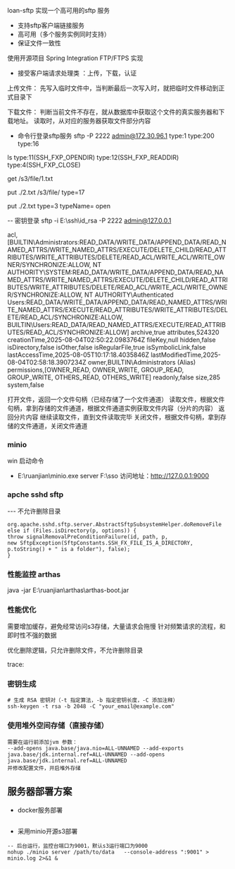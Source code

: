 loan-sftp 实现一个高可用的sftp 服务
* 支持sftp客户端链接服务
* 高可用（多个服务实例同时支持）
* 保证文件一致性


使用开源项目  Spring Integration  FTP/FTPS 实现



* 接受客户端请求处理类 ：上传，下载，认证


上传文件：
先写入临时文件中，当判断最后一次写入时，就把临时文件移动到正式目录下

下载文件：
判断当前文件不存在，就从数据库中获取这个文件的真实服务器和下载地址。
读取时，从对应的服务器获取文件部分内容


- 命令行登录sftp服务
sftp -P 2222 admin@172.30.96.1
type:1  type:200  type:16

ls
type:11(SSH_FXP_OPENDIR)  type:12(SSH_FXP_READDIR)  type:4(SSH_FXP_CLOSE)


get /s3/file/1.txt


put ./2.txt /s3/file/
type=17 

put ./2.txt
type=3 typeName= open

-- 密钥登录
sftp  -i E:\ssh\id_rsa -P 2222 admin@127.0.0.1




acl,[BUILTIN\Administrators:READ_DATA/WRITE_DATA/APPEND_DATA/READ_NAMED_ATTRS/WRITE_NAMED_ATTRS/EXECUTE/DELETE_CHILD/READ_ATTRIBUTES/WRITE_ATTRIBUTES/DELETE/READ_ACL/WRITE_ACL/WRITE_OWNER/SYNCHRONIZE:ALLOW, NT AUTHORITY\SYSTEM:READ_DATA/WRITE_DATA/APPEND_DATA/READ_NAMED_ATTRS/WRITE_NAMED_ATTRS/EXECUTE/DELETE_CHILD/READ_ATTRIBUTES/WRITE_ATTRIBUTES/DELETE/READ_ACL/WRITE_ACL/WRITE_OWNER/SYNCHRONIZE:ALLOW, NT AUTHORITY\Authenticated Users:READ_DATA/WRITE_DATA/APPEND_DATA/READ_NAMED_ATTRS/WRITE_NAMED_ATTRS/EXECUTE/READ_ATTRIBUTES/WRITE_ATTRIBUTES/DELETE/READ_ACL/SYNCHRONIZE:ALLOW, BUILTIN\Users:READ_DATA/READ_NAMED_ATTRS/EXECUTE/READ_ATTRIBUTES/READ_ACL/SYNCHRONIZE:ALLOW]
archive,true
attributes,524320
creationTime,2025-08-04T02:50:22.0983764Z
fileKey,null
hidden,false
isDirectory,false
isOther,false
isRegularFile,true
isSymbolicLink,false
lastAccessTime,2025-08-05T10:17:18.4035846Z
lastModifiedTime,2025-08-04T02:58:18.3907234Z
owner,BUILTIN\Administrators (Alias)
permissions,[OWNER_READ, OWNER_WRITE, GROUP_READ, GROUP_WRITE, OTHERS_READ, OTHERS_WRITE]
readonly,false
size,285
system,false





打开文件，返回一个文件句柄（已经存储了一个文件通道）
读取文件，根据文件句柄，拿到存储的文件通道，根据文件通道实例获取文件内容（分片的内容）
返回分片内容
继续读取文件，直到文件读取完毕
关闭文件，根据文件句柄，拿到存储的文件通道，关闭文件通道




### minio
win 启动命令
* E:\ruanjian\minio.exe server  F:\sso
访问地址：http://127.0.0.1:9000




### apche  sshd sftp
---  不允许删除目录
```
org.apache.sshd.sftp.server.AbstractSftpSubsystemHelper.doRemoveFile
else if (Files.isDirectory(p, options)) {
throw signalRemovalPreConditionFailure(id, path, p,
new SftpException(SftpConstants.SSH_FX_FILE_IS_A_DIRECTORY, p.toString() + " is a folder"), false);
}
```


### 性能监控 arthas
java -jar E:\ruanjian\arthas\arthas-boot.jar


### 性能优化
需要增加缓存，避免经常访问s3存储，大量请求会拖慢
针对频繁请求的流程，和即时性不强的数据

优化删除逻辑，只允许删除文件，不允许删除目录

trace:

### 密钥生成
```angular2html
# 生成 RSA 密钥对（-t 指定算法，-b 指定密钥长度，-C 添加注释）
ssh-keygen -t rsa -b 2048 -C "your_email@example.com"
```


### 使用堆外空间存储（直接存储）
```
需要在运行前添加jvm 参数：
--add-opens java.base/java.nio=ALL-UNNAMED --add-exports java.base/jdk.internal.ref=ALL-UNNAMED --add-opens java.base/jdk.internal.ref=ALL-UNNAMED
并修改配置文件，开启堆外存储
```




## 服务器部署方案
* docker服务部署
```angular2html

```
* 采用minio开源s3部署
```angular2html
-- 后台运行，监控台端口为9001，默认s3运行端口为9000
nohup ./minio server /path/to/data   --console-address ":9001" > minio.log 2>&1 &
```

